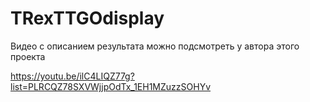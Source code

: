 # TRexTTGOdisplay
Видео с описанием результата можно подсмотреть у автора этого проекта 

https://youtu.be/ilC4LIQZ77g?list=PLRCQZ78SXVWjjpOdTx_1EH1MZuzzSOHYv
